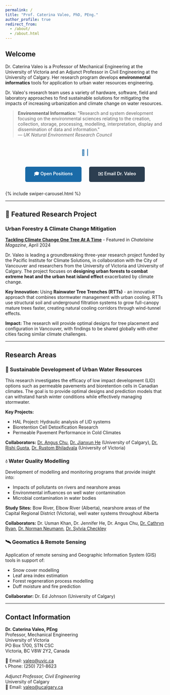 ```yaml
---
permalink: /
title: "Prof. Caterina Valeo, PhD, PEng."
author_profile: true
redirect_from: 
  - /about/
  - /about.html
---
```


## Welcome

Dr. Caterina Valeo is a Professor of Mechanical Engineering at the University of Victoria and an Adjunct Professor in Civil Engineering at the University of Calgary. Her research program develops **environmental informatics** tools for application to urban water resources engineering.

Dr. Valeo's research team uses a variety of hardware, software, field and laboratory approaches to find sustainable solutions for mitigating the impacts of increasing urbanization and climate change on water resources.

> **Environmental Informatics:** "Research and system development focusing on the environmental sciences relating to the creation, collection, storage, processing, modelling, interpretation, display and dissemination of data and information."  
> — *UK Natural Environment Research Council*

<p style="text-align: center; font-size: 1.3em; color: #1a6ba8; font-weight: 600; margin: 2em 0 1.5em 0; min-height: 1.5em;">
🌊 <span id="typewriter-text"></span><span id="typewriter-cursor">|</span>
</p>

<div style="text-align: center; margin: 2em 0; position: relative; z-index: 10;">
  <a href="/CV/graduate-opportunities/" style="display: inline-block; padding: 12px 28px; margin: 0 10px; background-color: #1a6ba8; color: white !important; text-decoration: none; border-radius: 5px; font-weight: 600; transition: all 0.3s; cursor: pointer;" onmouseover="this.style.backgroundColor='#145a8e'" onmouseout="this.style.backgroundColor='#1a6ba8'">
    🎓 Open Positions
  </a>
  <a href="mailto:valeo@uvic.ca" style="display: inline-block; padding: 12px 28px; margin: 0 10px; background-color: #2c3e50; color: white !important; text-decoration: none; border-radius: 5px; font-weight: 600; transition: all 0.3s; cursor: pointer;" onmouseover="this.style.backgroundColor='#1a252f'" onmouseout="this.style.backgroundColor='#2c3e50'">
    ✉️ Email Dr. Valeo
  </a>
</div>

{% include swiper-carousel.html %}

---

## 🌟 Featured Research Project

### Urban Forestry & Climate Change Mitigation

**[Tackling Climate Change One Tree At A Time](https://chatelaine.com/living/climate-crisis-trees-heat/)** - Featured in *Chatelaine Magazine*, April 2024

Dr. Valeo is leading a groundbreaking three-year research project funded by the Pacific Institute for Climate Solutions, in collaboration with the City of Vancouver and researchers from the University of Victoria and University of Calgary. The project focuses on **designing urban forests to combat extreme heat and the urban heat island effect** exacerbated by climate change.

**Key Innovation:** Using **Rainwater Tree Trenches (RTTs)** - an innovative approach that combines stormwater management with urban cooling. RTTs use structural soil and underground filtration systems to grow full-canopy mature trees faster, creating natural cooling corridors through wind-tunnel effects.

**Impact:** The research will provide optimal designs for tree placement and configuration in Vancouver, with findings to be shared globally with other cities facing similar climate challenges.

---

## Research Areas

### 🌊 Sustainable Development of Urban Water Resources

This research investigates the efficacy of low impact development (LID) options such as permeable pavements and bioretention cells in Canadian climates. The goal is to provide optimal designs and prediction models that can withstand harsh winter conditions while effectively managing stormwater.

**Key Projects:**
- HAL Project: Hydraulic analysis of LID systems
- Bioretention Cell Detoxification Research
- Permeable Pavement Performance in Cold Climates

**Collaborators:** [Dr. Angus Chu](https://profiles.ucalgary.ca/angus-chu), [Dr. Jianxun He](https://profiles.ucalgary.ca/jianxun-jennifer-he) (University of Calgary), [Dr. Rishi Gupta](https://www.uvic.ca/ecs/civil/people/home/faculty/gupta-rishi.php), [Dr. Rustom Bhiladvala](https://www.uvic.ca/ecs/biomedical/faculty-staff/faculty/bhiladvalarustom.php) (University of Victoria)

### 💧 Water Quality Modelling

Development of modelling and monitoring programs that provide insight into:
- Impacts of pollutants on rivers and nearshore areas
- Environmental influences on well water contamination
- Microbial contamination in water bodies

**Study Sites:** Bow River, Elbow River (Alberta), nearshore areas of the Capital Regional District (Victoria), well water systems throughout Alberta

**Collaborators:** Dr. Usman Khan, Dr. Jennifer He, Dr. Angus Chu, [Dr. Cathryn Ryan](https://profiles.ucalgary.ca/cathy-ryan), [Dr. Norman Neumann](https://apps.ualberta.ca/directory/person/nfneuman), [Dr. Sylvia Checkley](https://profiles.ucalgary.ca/sylvia-checkley)

### 🛰️ Geomatics & Remote Sensing

Application of remote sensing and Geographic Information System (GIS) tools in support of:
- Snow cover modelling
- Leaf area index estimation
- Forest regeneration process modelling
- Duff moisture and fire prediction

**Collaborator:** Dr. Ed Johnson (University of Calgary)

---

## Contact Information

**Dr. Caterina Valeo, PEng**  
Professor, Mechanical Engineering  
University of Victoria  
PO Box 1700, STN CSC  
Victoria, BC V8W 2Y2, Canada

📧 Email: [valeo@uvic.ca](mailto:valeo@uvic.ca)  
📞 Phone: (250) 721-8623

*Adjunct Professor, Civil Engineering*  
University of Calgary  
📧 Email: [valeo@ucalgary.ca](mailto:valeo@ucalgary.ca)

<style>
#typewriter-cursor {
  animation: blink 1s step-end infinite;
}
@keyframes blink {
  0%, 50% { opacity: 1; }
  51%, 100% { opacity: 0; }
}
</style>

<script>
(function() {
  function initTypewriter() {
    var text = "Innovating Green Infrastructure for Climate-Resilient Cities";
    var typewriterElement = document.getElementById('typewriter-text');
    var cursorElement = document.getElementById('typewriter-cursor');
    
    if (!typewriterElement || !cursorElement) {
      setTimeout(initTypewriter, 100);
      return;
    }
    
    var index = 0;
    
    function typeWriter() {
      if (index < text.length) {
        typewriterElement.textContent += text.charAt(index);
        index++;
        setTimeout(typeWriter, 80);
      }
    }
    
    setTimeout(typeWriter, 500);
  }
  
  if (document.readyState === 'loading') {
    document.addEventListener('DOMContentLoaded', initTypewriter);
  } else {
    initTypewriter();
  }
})();
</script>
